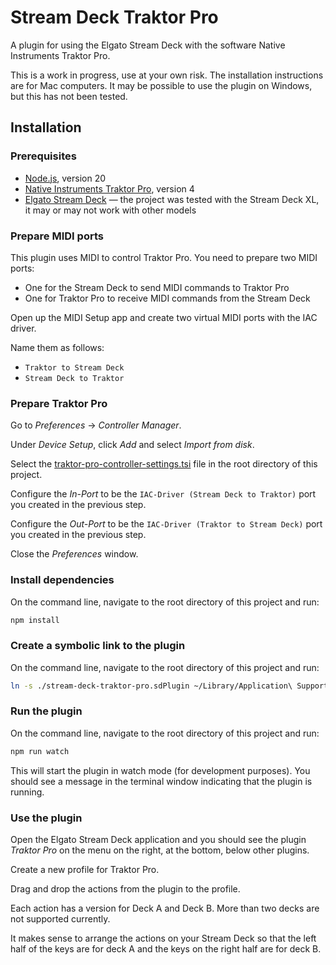 # Stream Deck Traktor Pro

A plugin for using the Elgato Stream Deck with the software Native Instruments
Traktor Pro.

This is a work in progress, use at your own risk. The installation instructions
are for Mac computers. It may be possible to use the plugin on Windows, but this
has not been tested.

## Installation

### Prerequisites

- [Node.js](https://nodejs.org/en/download/), version 20
- [Native Instruments Traktor Pro](https://www.native-instruments.com/products/traktor/dj-software/traktor-pro-4/),
  version 4
- [Elgato Stream Deck](https://www.elgato.com/en/stream-deck) — the project was
  tested with the Stream Deck XL, it may or may not work with other models

### Prepare MIDI ports

This plugin uses MIDI to control Traktor Pro. You need to prepare two MIDI
ports:

- One for the Stream Deck to send MIDI commands to Traktor Pro
- One for Traktor Pro to receive MIDI commands from the Stream Deck

Open up the MIDI Setup app and create two virtual MIDI ports with the IAC
driver.

Name them as follows:

- `Traktor to Stream Deck`
- `Stream Deck to Traktor`

### Prepare Traktor Pro

Go to _Preferences_ → _Controller Manager_.

Under _Device Setup_, click _Add_ and select _Import from disk_.

Select the
[traktor-pro-controller-settings.tsi](traktor-pro-controller-settings.tsi) file
in the root directory of this project.

Configure the _In-Port_ to be the `IAC-Driver (Stream Deck to Traktor)` port you
created in the previous step.

Configure the _Out-Port_ to be the `IAC-Driver (Traktor to Stream Deck)` port
you created in the previous step.

Close the _Preferences_ window.

### Install dependencies

On the command line, navigate to the root directory of this project and run:

```bash
npm install
```

### Create a symbolic link to the plugin

On the command line, navigate to the root directory of this project and run:

```bash
ln -s ./stream-deck-traktor-pro.sdPlugin ~/Library/Application\ Support/StreamDeck/Plugins/
```

### Run the plugin

On the command line, navigate to the root directory of this project and run:

```bash
npm run watch
```

This will start the plugin in watch mode (for development purposes). You should
see a message in the terminal window indicating that the plugin is running.

### Use the plugin

Open the Elgato Stream Deck application and you should see the plugin _Traktor
Pro_ on the menu on the right, at the bottom, below other plugins.

Create a new profile for Traktor Pro.

Drag and drop the actions from the plugin to the profile.

Each action has a version for Deck A and Deck B. More than two decks are not
supported currently.

It makes sense to arrange the actions on your Stream Deck so that the left half
of the keys are for deck A and the keys on the right half are for deck B.

